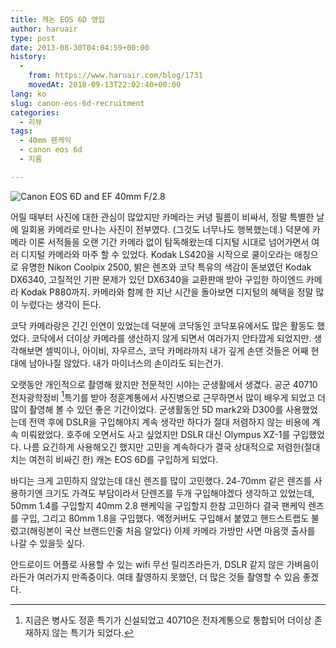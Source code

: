 ```yaml
---
title: 캐논 EOS 6D 영입
author: haruair
type: post
date: 2013-08-30T04:04:59+00:00
history:
  - 
    from: https://www.haruair.com/blog/1731
    movedAt: 2018-09-13T22:02:40+00:00
lang: ko
slug: canon-eos-6d-recruitment
categories:
  - 리뷰
tags:
  - 40mm 팬케익
  - canon eos 6d
  - 지름

---
```

![Canon EOS 6D and EF 40mm F/2.8][1]

어릴 때부터 사진에 대한 관심이 많았지만 카메라는 커녕 필름이 비싸서, 정말 특별한 날에 일회용 카메라로 만나는 사진이 전부였다. (그것도 너무나도 행복했는데.) 덕분에 카메라 이론 서적들을 오랜 기간 카메라 없이 탐독해왔는데 디지털 시대로 넘어가면서 여러 디지털 카메라와 마주 할 수 있었다. Kodak LS420을 시작으로 쿨이오라는 애칭으로 유명한 Nikon Coolpix 2500, 밝은 렌즈와 코닥 특유의 색감이 돋보였던 Kodak DX6340, 고질적인 기판 문제가 있던 DX6340을 교환판매 받아 구입한 하이엔드 카메라 Kodak P880까지. 카메라와 함께 한 지난 시간을 돌아보면 디지털의 혜택을 정말 많이 누렸다는 생각이 든다.

코닥 카메라랑은 긴긴 인연이 있었는데 덕분에 코닥동인 코닥포유에서도 많은 활동도 했었다. 코닥에서 더이상 카메라를 생산하지 않게 되면서 여러가지 안타깝게 되었지만. 생각해보면 셀빅이나, 아이비, 자우르스, 코닥 카메라까지 내가 깊게 손댄 것들은 어째 현대에 남아나질 않았다. 내가 마이너스의 손이라도 되는건가.

오랫동안 개인적으로 촬영해 왔지만 전문적인 시야는 군생활에서 생겼다. 공군 40710 전자광학정비 [^2]특기를 받아 정훈계통에서 사진병으로 근무하면서 많이 배우게 되었고 더 많이 촬영해 볼 수 있던 좋은 기간이었다. 군생활동안 5D mark2와 D300를 사용했었는데 전역 후에 DSLR을 구입해야지 계속 생각만 하다가 절대 저렴하지 않는 비용에 계속 미뤄왔었다. 호주에 오면서도 사고 싶었지만 DSLR 대신 Olympus XZ-1를 구입했었다. 나름 요긴하게 사용해오긴 했지만 고민을 계속하다가 결국 상대적으로 저렴한(절대치는 여전히 비싸긴 한) 캐논 EOS 6D를 구입하게 되었다.

바디는 크게 고민하지 않았는데 대신 렌즈를 많이 고민했다. 24-70mm 같은 렌즈를 사용하기엔 크기도 가격도 부담이라서 단렌즈를 두개 구입해야겠다 생각하고 있었는데, 50mm 1.4를 구입할지 40mm 2.8 팬케익을 구입할지 한참 고민하다 결국 팬케익 렌즈를 구입, 그리고 80mm 1.8을 구입했다. 액정커버도 구입해서 붙였고 핸드스트랩도 불렀고(해링본이 국산 브랜드인줄 처음 알았다) 이제 카메라 가방만 사면 마음껏 출사를 나갈 수 있을듯 싶다.

안드로이드 어플로 사용할 수 있는 wifi 무선 릴리즈라든가, DSLR 같지 않은 가벼움이라든가 여러가지 만족중이다. 여태 촬영하지 못했던, 더 많은 것들 촬영할 수 있음 좋겠다.

[^2]:    
    지금은 병사도 정훈 특기가 신설되었고 40710은 전자계통으로 통합되어 더이상 존재하지 않는 특기가 되었다.

 [1]: /wp-content/uploads/2013/08/P8300242.jpg